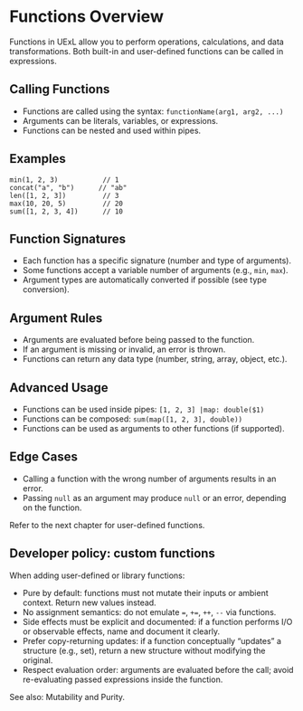# Functions Overview

Functions in UExL allow you to perform operations, calculations, and data transformations. Both built-in and user-defined functions can be called in expressions.

## Calling Functions
- Functions are called using the syntax: `functionName(arg1, arg2, ...)`
- Arguments can be literals, variables, or expressions.
- Functions can be nested and used within pipes.

## Examples
```
min(1, 2, 3)           // 1
concat("a", "b")      // "ab"
len([1, 2, 3])         // 3
max(10, 20, 5)         // 20
sum([1, 2, 3, 4])      // 10
```

## Function Signatures
- Each function has a specific signature (number and type of arguments).
- Some functions accept a variable number of arguments (e.g., `min`, `max`).
- Argument types are automatically converted if possible (see type conversion).

## Argument Rules
- Arguments are evaluated before being passed to the function.
- If an argument is missing or invalid, an error is thrown.
- Functions can return any data type (number, string, array, object, etc.).

## Advanced Usage
- Functions can be used inside pipes:
  `[1, 2, 3] |map: double($1)`
- Functions can be composed:
  `sum(map([1, 2, 3], double))`
- Functions can be used as arguments to other functions (if supported).

## Edge Cases
- Calling a function with the wrong number of arguments results in an error.
- Passing `null` as an argument may produce `null` or an error, depending on the function.

Refer to the next chapter for user-defined functions.

## Developer policy: custom functions

When adding user-defined or library functions:

- Pure by default: functions must not mutate their inputs or ambient context. Return new values instead.
- No assignment semantics: do not emulate `=`, `+=`, `++`, `--` via functions.
- Side effects must be explicit and documented: if a function performs I/O or observable effects, name and document it clearly.
- Prefer copy-returning updates: if a function conceptually “updates” a structure (e.g., set), return a new structure without modifying the original.
- Respect evaluation order: arguments are evaluated before the call; avoid re-evaluating passed expressions inside the function.

See also: Mutability and Purity.